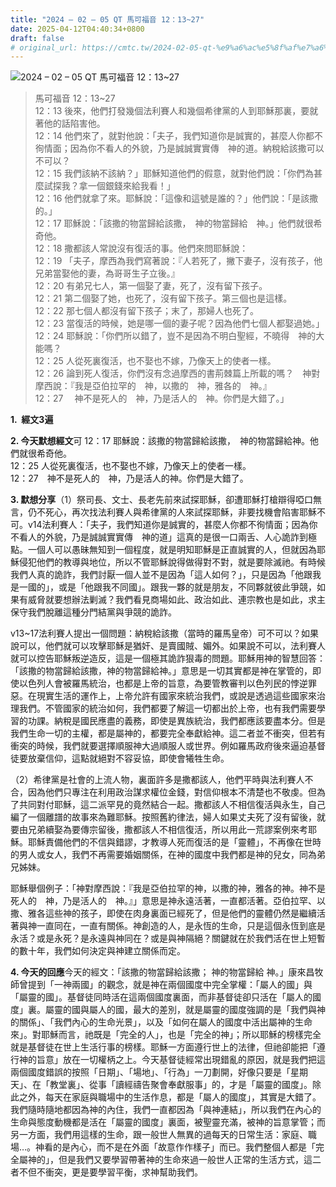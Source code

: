 ```yaml
---
title: "2024 – 02 – 05 QT 馬可福音 12：13~27"
date: 2025-04-12T04:40:34+0800
draft: false
# original_url: https://cmtc.tw/2024-02-05-qt-%e9%a6%ac%e5%8f%af%e7%a6%8f%e9%9f%b3-12%ef%bc%9a1327
---
```


![2024 – 02 – 05 QT 馬可福音 12：13~27](/images/qt.jpg  "2024 – 02 – 05 QT 馬可福音 12：13~27")

> 馬可福音 12：13~27  
> 12：13 後來，他們打發幾個法利賽人和幾個希律黨的人到耶穌那裏，要就著他的話陷害他。  
> 12：14 他們來了，就對他說：「夫子，我們知道你是誠實的，甚麼人你都不徇情面；因為你不看人的外貌，乃是誠誠實實傳　神的道。納稅給該撒可以不可以？  
> 12：15 我們該納不該納？」耶穌知道他們的假意，就對他們說：「你們為甚麼試探我？拿一個銀錢來給我看！」  
> 12：16 他們就拿了來。耶穌說：「這像和這號是誰的？」他們說：「是該撒的。」  
> 12：17 耶穌說：「該撒的物當歸給該撒，　神的物當歸給　神。」他們就很希奇他。  
> 12：18 撒都該人常說沒有復活的事。他們來問耶穌說：  
> 12：19 「夫子，摩西為我們寫著說：『人若死了，撇下妻子，沒有孩子，他兄弟當娶他的妻，為哥哥生子立後。』  
> 12：20 有弟兄七人，第一個娶了妻，死了，沒有留下孩子。  
> 12：21 第二個娶了她，也死了，沒有留下孩子。第三個也是這樣。  
> 12：22 那七個人都沒有留下孩子；末了，那婦人也死了。  
> 12：23 當復活的時候，她是哪一個的妻子呢？因為他們七個人都娶過她。」  
> 12：24 耶穌說：「你們所以錯了，豈不是因為不明白聖經，不曉得　神的大能嗎？  
> 12：25 人從死裏復活，也不娶也不嫁，乃像天上的使者一樣。  
> 12：26 論到死人復活，你們沒有念過摩西的書荊棘篇上所載的嗎？　神對摩西說：『我是亞伯拉罕的　神，以撒的　神，雅各的　神。』  
> 12：27 　神不是死人的　神，乃是活人的　神。你們是大錯了。」

**1.  經文3遍**

**2. 今天默想經文**可 12：17 耶穌說：該撒的物當歸給該撒，　神的物當歸給神。他們就很希奇他。  
12：25 人從死裏復活，也不娶也不嫁，乃像天上的使者一樣。  
12：27　神不是死人的　神，乃是活人的神。你們是大錯了。

**3. 默想分享**（1）祭司長、文士、長老先前來試探耶穌，卻遭耶穌打槍辯得啞口無言，仍不死心，再次找法利賽人與希律黨的人來試探耶穌，非要找機會陷害耶穌不可。v14法利賽人：「夫子，我們知道你是誠實的，甚麼人你都不徇情面；因為你不看人的外貌，乃是誠誠實實傳　神的道」這真的是很一口兩舌、人心詭詐到極點。一個人可以愚昧無知到一個程度，就是明知耶穌是正直誠實的人，但就因為耶穌侵犯他們的教導與地位，所以不管耶穌說得做得對不對，就是要除滅祂。有時候我們人真的詭詐，我們討厭一個人並不是因為「這人如何？」，只是因為「他跟我是一國的」，或是「他跟我不同國」。跟我一夥的就是朋友，不同夥就彼此爭競，如果有威脅就要想辦法剿滅？我們看見商場如此、政治如此、連宗教也是如此，求主保守我們脫離這種分門結黨與爭競的詭詐。

v13~17法利賽人提出一個問題：納稅給該撒（當時的羅馬皇帝）可不可以？如果說可以，他們就可以攻擊耶穌是猶奸、是賣國賊、媚外。如果說不可以，法利賽人就可以控告耶穌叛逆造反，這是一個極其詭詐狠毒的問題。耶穌用神的智慧回答：「該撒的物當歸給該撒，神的物當歸給神。」意思是一切其實都是神在掌管的，即使以色列人會被羅馬統治，也都是上帝的旨意，為要管教審判以色列民的悖逆罪惡。在現實生活的運作上，上帝允許有國家來統治我們，或說是透過這些國家來治理我們。不管國家的統治如何，我們都要了解這一切都出於上帝，也有我們需要學習的功課。納稅是國民應盡的義務，即使是異族統治，我們都應該要盡本分。但是我們生命一切的主權，都是屬神的，都要完全奉獻給神。這二者並不衝突，但若有衝突的時候，我們就要選擇順服神大過順服人或世界。例如羅馬政府後來逼迫基督徒要放棄信仰，這點就絕對不容妥協，即使會犧牲生命。

（2）希律黨是社會的上流人物，裏面許多是撒都該人，他們平時與法利賽人不合，因為他們只專注在利用政治謀求權位金錢，對信仰根本不清楚也不敬虔。但為了共同對付耶穌，這二派罕見的竟然結合一起。撒都該人不相信復活與永生，自己編了一個離譜的故事來為難耶穌。按照舊約律法，婦人如果丈夫死了沒有留後，就要由兄弟續娶為要傳宗留後，撒都該人不相信復活，所以用此一荒謬案例來考耶穌。耶穌責備他們的不信與錯謬，才教導人死而復活的是「靈體」，不再像在世時的男人或女人，我們不再需要婚姻關係，在神的國度中我們都是神的兒女，同為弟兄姊妹。

耶穌舉個例子：「神對摩西說：『我是亞伯拉罕的神，以撒的神，雅各的神。神不是死人的　神，乃是活人的　神。』」意思是神永遠活著，一直都活著。亞伯拉罕、以撒、雅各這些神的孩子，即使在肉身裏面已經死了，但是他們的靈體仍然是繼續活著與神一直同在，一直有關係。神創造的人，是永恆的生命，只是這個永恆到底是永活？或是永死？是永遠與神同在？或是與神隔絕？關鍵就在於我們活在世上短暫的數十年，我們如何決定與神建立關係而定。

**4. 今天的回應**今天的經文：「該撒的物當歸給該撒； 神的物當歸給 神。」康來昌牧師曾提到「一神兩國」的觀念，就是神在兩個國度中完全掌權：「屬人的國」與「屬靈的國」。基督徒同時活在這兩個國度裏面，而非基督徒卻只活在「屬人的國度」裏。屬靈的國與屬人的國，最大的差別，就是屬靈的國度強調的是「我們與神的關係」、「我們內心的生命光景」，以及「如何在屬人的國度中活出屬神的生命來」。對耶穌而言，祂既是「完全的人」，也是「完全的神」；所以耶穌的榜樣完全就是基督徒在世上生活行事的榜樣。耶穌一方面遵行世上的法律，但祂卻能把「遵行神的旨意」放在一切權柄之上。今天基督徒經常出現錯亂的原因，就是我們把這兩個國度錯誤的按照「日期」、「場地」、「行為」一刀劃開，好像只要是「星期天」、在「教堂裏」、從事「讀經禱告聚會奉獻服事」的，才是「屬靈的國度」。除此之外，每天在家庭與職場中的生活作息，都是「屬人的國度」，其實是大錯了。我們隨時隨地都因為神的內住，我們一直都因為「與神連結」，所以我們在內心的生命與態度動機都是活在「屬靈的國度」裏面，被聖靈充滿，被神的旨意掌管；而另一方面，我們用這樣的生命，跟一般世人無異的過每天的日常生活：家庭、職場…。神看的是內心，而不是在外面「故意作作樣子」而已。我們整個人都是「完全屬神的」，但是我們又要學習帶著神的生命來過一般世人正常的生活方式，這二者不但不衝突，更是要學習平衡，求神幫助我們。